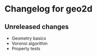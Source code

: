 # Changelog for geo2d

## Unreleased changes
- Geometry basics
- Voronoi algorithm
- Property tests
